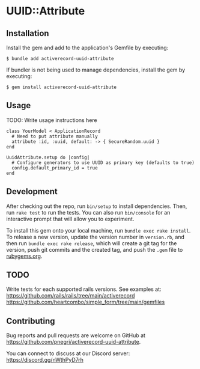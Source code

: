 # UUID::Attribute

## Installation

Install the gem and add to the application's Gemfile by executing:

    $ bundle add activerecord-uuid-attribute

If bundler is not being used to manage dependencies, install the gem by executing:

    $ gem install activerecord-uuid-attribute

## Usage

TODO: Write usage instructions here

```
class YourModel < ApplicationRecord
  # Need to put attribute manually
  attribute :id, :uuid, default: -> { SecureRandom.uuid }
end

UuidAttribute.setup do |config|
  # Configure generators to use UUID as primary key (defaults to true)
  config.default_primary_id = true
end
```

## Development

After checking out the repo, run `bin/setup` to install dependencies. Then, run `rake test` to run the tests. You can also run `bin/console` for an interactive prompt that will allow you to experiment.

To install this gem onto your local machine, run `bundle exec rake install`. To
release a new version, update the version number in `version.rb`, and then run
`bundle exec rake release`, which will create a git tag for the version, push
git commits and the created tag, and push the `.gem` file to
[rubygems.org](https://rubygems.org).

## TODO

Write tests for each supported rails versions. See examples at:
https://github.com/rails/rails/tree/main/activerecord
https://github.com/heartcombo/simple_form/tree/main/gemfiles

## Contributing

Bug reports and pull requests are welcome on GitHub at
https://github.com/pnegri/activerecord-uuid-attribute.

You can connect to discuss at our Discord server: https://discord.gg/nWthPyD7rh